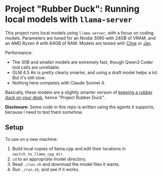 # Project "Rubber Duck": Running local models with `llama-server`

This project runs local models using `llama-server`, with a focus on coding models. Parameters are tuned for an Nvidia 3090 with 24GB of VRAM, and an AMD Ryzen 9 with 64GB of RAM. Models are tested with [Cline](https://cline.bot/) or [Jan](https://jan.ai/).

Performance:

- The 30B and smaller models are extremely fast, though Qwen3 Coder tool calls are unreliable.
- GLM 4.5 Air is pretty clearly smarter, and using a draft model helps a lot. But it's still _slow_.
- Nothing here competes with Claude Sonnet 4.

Basically, these models are a slightly smarter version of [keeping a rubber duck on your desk](https://en.wikipedia.org/wiki/Rubber_duck_debugging), hence "Project Rubber Duck".

**Disclosure:** Some code in this repo is written using the agents it supports, because I need to test them somehow.

## Setup

To use on a new machine:

1. Build local copies of llama.cpp and edit their locations in `switch_to_llama_cpp_dir`.
1. `cd` to an appropriate model directory.
2. Read `./run.sh` and download the model files it wants.
3. Run `./run.sh`, and see if it works.
